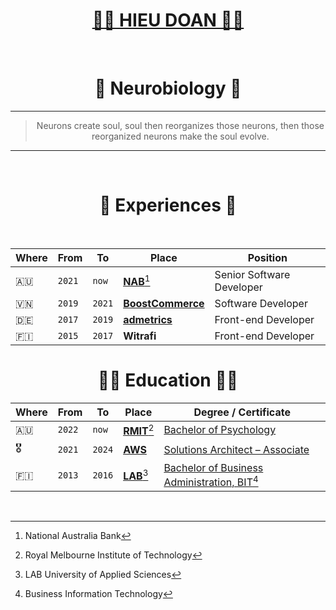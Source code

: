 <div align="center">
  <h1><a href="https://hieudoanm.github.io">👨‍💻 HIEU DOAN 👨‍💻</a></h1>
</div>

<br />

<div align="center">
  <h1>🧠 Neurobiology 🧬</h1>
</div>

---

<div align="center">
  <blockquote>Neurons create soul, soul then reorganizes those neurons, then those reorganized neurons make the soul evolve.</blockquote>
</div>

---

<br />

<div align="center">
  <h1>📜 Experiences 📜</h1>
</div>

<br />

| Where | From   | To     | Place                              | Position                  |
| ----- | ------ | ------ | ---------------------------------- | ------------------------- |
| 🇦🇺     | `2021` | `now`  | [**NAB**][nab][^2]                 | Senior Software Developer |
| 🇻🇳     | `2019` | `2021` | [**BoostCommerce**][boostcommerce] | Software Developer        |
| 🇩🇪     | `2017` | `2019` | [**admetrics**][admetrics]         | Front-end Developer       |
| 🇫🇮     | `2015` | `2017` | **Witrafi**                        | Front-end Developer       |

<div align="center">
  <h1>👨‍🎓 Education 👨‍🎓</h1>
</div>

| Where | From   | To     | Place                        | Degree / Certificate                                        |
| ----- | ------ | ------ | ---------------------------- | ----------------------------------------------------------- |
| 🇦🇺     | `2022` | `now`  | [**RMIT**][rmit-vietnam][^1] | [Bachelor of Psychology][rmit-psychology]                   |
| 🎖️     | `2021` | `2024` | [**AWS**][aws]               | [Solutions Architect – Associate][aws-ssa]                  |
| 🇫🇮     | `2013` | `2016` | [**LAB**][lab][^4]           | [Bachelor of Business Administration, BIT][lab-bba-bit][^3] |

<br />

[^1]: Royal Melbourne Institute of Technology
[^2]: National Australia Bank
[^3]: Business Information Technology
[^4]: LAB University of Applied Sciences

[admetrics]: https://www.admetrics.io/
[aws]: https://aws.amazon.com
[aws-ssa]: https://www.credly.com/badges/a427ccdc-fc44-4874-a422-21d772e0e4b3
[boostcommerce]: https://boostcommerce.net/
[lab]: https://lab.fi/
[lab-bba-bit]: https://lab.fi/en/study/bachelor-business-administration-business-information-technology-full-time-studies-lahti-210
[nab]: https://www.nab.com.au/
[rmit-psychology]: https://www.rmit.edu.vn/study-at-rmit/undergraduate-programs/bachelor-of-psychology
[rmit-vietnam]: https://www.rmit.edu.vn/
[broca]: https://broca.vercel.app/
[chess]: https://chessinsights.vercel.app/
[vi]: https://iboard.ssi.com.vn/
